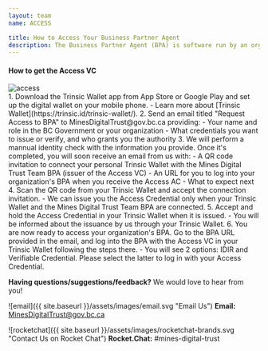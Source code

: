 ```yaml
---
layout: team
name: ACCESS

title: How to Access Your Business Partner Agent
description: The Business Partner Agent (BPA) is software run by an organization for issuing, holding, and/or verifying digital trust credentials. Currently there are 2 ways to log into your organization's BPA. You can use your IDIR Username & Password if you work for the BC Government, or a personal Access Verifiable Credential (VC) issued by us.
---
```

#### How to get the Access VC
<div class="text-center mb-5">
    <img class="img-fluid" src="{{ site.baseurl }}/assets/images/access.png" alt="access" title="Access">
</div>
1. Download the Trinsic Wallet app from App Store or Google Play and set up the digital wallet on your mobile phone.
- Learn more about [Trinsic Wallet](https://trinsic.id/trinsic-wallet/).
2. Send an email titled "Request Access to BPA" to MinesDigitalTrust@gov.bc.ca providing:
- Your name and role in the BC Government or your organization
- What credentials you want to issue or verify, and who grants you the authority
3. We will perform a mannual identity check with the information you provide. Once it's completed, you will soon receive an email from us with:
- A QR code invitation to connect your personal Trinsic Wallet with the Mines Digital Trust Team BPA (issuer of the Access VC)
- An URL for you to log into your organization's BPA when you receive the Access AC
- What to expect next
4. Scan the QR code from your Trinsic Wallet and accept the connection invitation.
- We can issue you the Access Credential only when your Trinsic Wallet and the Mines Digital Trust Team BPA are connected.
5. Accept and hold the Access Credential in your Trinsic Wallet when it is issued.
- You will be informed about the issuance by us through your Trinsic Wallet.
6. You are now ready to access your organization's BPA. Go to the BPA URL provided in the email, and log into the BPA with the Access VC in your Trinsic Wallet following the steps there.
- You will see 2 options: IDIR and Verifiable Credential. Please select the latter to log in with your Access Credential.

**Having questions/suggestions/feedback?** We would love to hear from you!

![email]({{ site.baseurl }}/assets/images/email.svg "Email Us")
**Email:** MinesDigitalTrust@gov.bc.ca

![rocketchat]({{ site.baseurl }}/assets/images/rocketchat-brands.svg "Contact Us on Rocket Chat")
**Rocket.Chat:** #mines-digital-trust
